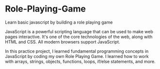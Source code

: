 # Role-Playing-Game
Learn basic javascript by building a role playing game

JavaScript is a powerful scripting language that can be used to make web pages interactive. It's one of the core technologies of the web, along with HTML and CSS. All modern browsers support JavaScript.

In this practice project, I learned fundamental programming concepts in JavaScript by coding my own Role Playing Game. I learned how to work with arrays, strings, objects, functions, loops, if/else statements, and more.
